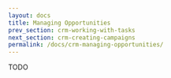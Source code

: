 ```yaml
---
layout: docs
title: Managing Opportunities
prev_section: crm-working-with-tasks
next_section: crm-creating-campaigns
permalink: /docs/crm-managing-opportunities/
---
```


TODO